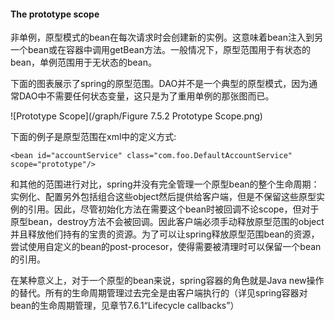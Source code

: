 #### The prototype scope

非单例，原型模式的bean在每次请求时会创建新的实例。这意味着bean注入到另一个bean或在容器中调用getBean方法。一般情况下，原型范围用于有状态的bean，单例范围用于无状态的bean。

下面的图表展示了spring的原型范围。DAO并不是一个典型的原型模式，因为通常DAO中不需要任何状态变量，这只是为了重用单例的那张图而已。

![Prototype Scope](/graph/Figure 7.5.2 Prototype Scope.png)

下面的例子是原型范围在xml中的定义方式:

```
<bean id="accountService" class="com.foo.DefaultAccountService" scope="prototype"/>
```

和其他的范围进行对比，spring并没有完全管理一个原型bean的整个生命周期：实例化、配置另外包括组合这些object然后提供给客户端，但是不保留这些原型实例的引用。因此，尽管初始化方法在需要这个bean时被回调不论scope，但对于原型bean，destroy方法不会被回调。因此客户端必须手动释放原型范围的object并且释放他们持有的宝贵的资源。为了可以让spring释放原型范围bean的资源，尝试使用自定义的bean的post-procesor，使得需要被清理时可以保留一个bean的引用。

在某种意义上，对于一个原型的bean来说，spring容器的角色就是Java new操作的替代。所有的生命周期管理过去完全是由客户端执行的（详见spring容器对bean的生命周期管理，见章节7.6.1“Lifecycle callbacks”）
